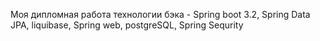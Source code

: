 Моя дипломная работа
технологии бэка - Spring boot 3.2, Spring Data JPA, liquibase, Spring web, postgreSQL, Spring Sequrity
